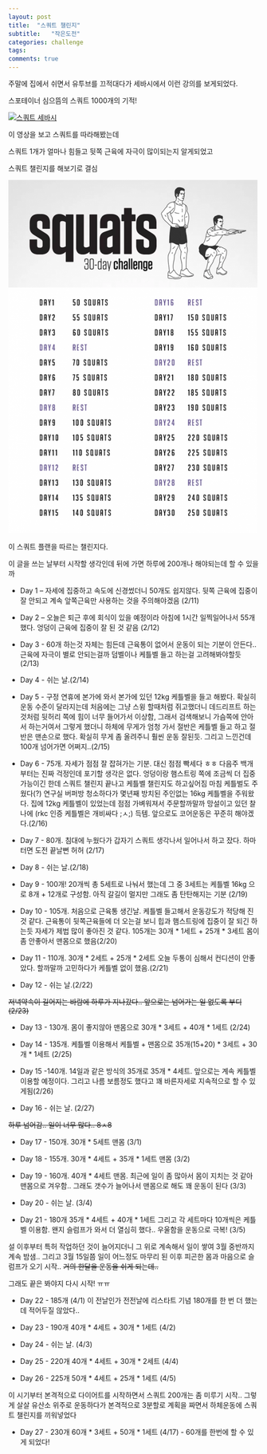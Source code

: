 ```yaml
---
layout: post
title:  "스쿼트 챌린지"
subtitle:   "작은도전"
categories: challenge
tags:
comments: true
---
```



주말에 집에서 쉬면서 유투브를 끄적대다가 세바시에서 이런 강의를 보게되었다.

스포테이너 심으뜸의 스쿼트 1000개의 기적!

[![스쿼트 세바시](http://img.youtube.com/vi/OE8PLVoA30Y/0.jpg)](#)

이 영상을 보고 스쿼트를 따라해봤는데

스쿼트 1개가 얼마나 힘들고 뒷쪽 근육에 자극이 많이되는지 알게되었고

스쿼트 챌린지를 해보기로 결심

[![스쿼트 30일 챌린지](/assets/img/2018-02-11-squat-30-day-challenge.png)](#)

이 스쿼트 플랜을 따르는 챌린지다.

이 글을 쓰는 날부터 시작할 생각인데 뒤에 가면 하루에 200개나 해야되는데 할 수 있을까


- Day 1 – 자세에 집중하고 속도에 신경썼더니 50개도 쉽지않다. 뒷쪽 근육에 집중이 잘 안되고 계속 앞쪽근육만 사용하는 것을 주의해야겠음 (2/11)

- Day 2 – 오늘은 퇴근 후에 회식이 있을 예정이라 아침에 1시간 일찍일어나서 55개 했다. 엉덩이 근육에 집중이 잘 된 것 같음 (2/12)

- Day 3 - 60개 하는것 자체는 힘든데 근육통이 없어서 운동이 되는 기분이 안든다.. 근육에 자극이 별로 안되는걸까 덤벨이나 케틀벨 들고 하는걸 고려해봐야할듯 (2/13)

- Day 4 - 쉬는 날.(2/14)

- Day 5 - 구정 연휴에 본가에 와서 본가에 있던 12kg 케틀벨을 들고 해봤다. 확실히 운동 수준이 달라지는데 처음에는 그냥 스윙 할때처럼 쥐고했더니 데드리프트 하는것처럼 뒷허리 쪽에 힘이 너무 들어가서 이상함, 그래서 검색해보니 가슴쪽에 안아서 하는거여서 그렇게 했더니 하체에 무게가 엄청 가서 절반은 케틀벨 들고 하고 절반은 맨손으로 했다. 확실히 무게 좀 올려주니 훨씬 운동 잘된듯. 그리고 느낀건데 100개 넘어가면 어쩌지..(2/15)

- Day 6 - 75개. 자세가 점점 잘 잡혀가는 기분. 대신 점점 빡세다 ㅎㅎ 다음주 백개부터는 진짜 걱정인데 포기할 생각은 없다. 엉덩이랑 햄스트링 쪽에 조금씩 더 집중가능이긴 한데 스쿼트 챌린지 끝나고 케틀벨 챌린지도 하고싶어짐 마침 케틀벌도 주웠다(?) 연구실 버퍼방 청소하다가 몇년째 방치된 주인없는 16kg 케틀벨을 주워왔다. 집에 12kg 케틀벨이 있었는데 점점 가벼워져서 주문할까말까 망설이고 있던 찰나에 (rkc 인증 케틀벨은 개비싸다 ;ㅅ;) 득템. 앞으로도 코어운동은 꾸준히 해야겠다.(2/16)

- Day 7 - 80개. 침대에 누웠다가 갑자기 스쿼트 생각나서 일어나서 하고 잤다. 하마터면 도전 끝날뻔 허허 (2/17)

- Day 8 - 쉬는 날.(2/18)

- Day 9 - 100개! 20개씩 총 5세트로 나눠서 했는데 그 중 3세트는 케틀벨 16kg 으로 8개 + 12개로 구성함. 아직 갈길이 멀지만 그래도 좀 탄탄해지는 기분 (2/19)

- Day 10 - 105개. 처음으로 근육통 생긴날. 케틀벨 들고해서 운동강도가 적당해 진 것 같다. 근육통이 뒷쪽근육들에 더 오는걸 보니 힙과 햄스트링에 집중이 잘 되긴 하는듯 자세가 제법 많이 좋아진 것 같다. 105개는 30개 \* 1세트 + 25개 \* 3세트 몸이 좀 안좋아서 맨몸으로 했음(2/20)

- Day 11 - 110개. 30개 \* 2세트 + 25개 \* 2세트 오늘 두통이 심해서 컨디션이 안좋았다. 할까말까 고민하다가 케틀벨 없이 했음.(2/21)

- Day 12 - 쉬는 날.(2/22)

~~저녁약속이 길어지는 바람에 하루가 지나갔다.. 앞으로는 넘어가는 일 없도록 부디 (2/23)~~

- Day 13 - 130개. 몸이 좋지않아 맨몸으로 30개 \* 3세트 + 40개 \* 1세트 (2/24)

- Day 14 - 135개. 케틀벨 이용해서 케틀벨 + 맨몸으로 35개(15+20) \* 3세트 + 30개 \* 1세트 (2/25)

- Day 15 -140개. 14일과 같은 방식의 35개로 35개 \* 4세트. 앞으로는 계속 케틀벨 이용할 예정이다. 그리고 나름 보름정도 했다고 꽤 바른자세로 지속적으로 할 수 있게됨(2/26)

- Day 16 - 쉬는 날. (2/27)

~~하루 넘어감.. 일이 너무 많다.. 8ㅅ8~~

- Day 17 - 150개. 30개 \* 5세트 맨몸 (3/1)

- Day 18 - 155개. 30개 \* 4세트 + 35개 \* 1세트 맨몸 (3/2)

- Day 19 - 160개. 40개 \* 4세트 맨몸. 최근에 일이 좀 많아서 몸이 지치는 것 같아 맨몸으로 겨우함.. 그래도 갯수가 늘어나서 맨몸으로 해도 꽤 운동이 된다 (3/3)

- Day 20 - 쉬는 날. (3/4)

- Day 21 - 180개 35개 \* 4세트 + 40개 \* 1세트 그리고 각 세트마다 10개씩은 케틀벨 이용함. 왠지 슬럼프가 와서 더 열심히 했다.. 우울함을 운동으로 극복! (3/5)

설 이후부터 특허 작업하던 것이 늘어지더니 그 위로 계속해서 일이 쌓여 3월 중반까지 계속 밤샘..
그리고 3월 15일쯤 일이 어느정도 마무리 된 이후 피곤한 몸과 마음으로 슬럼프가 오기 시작..
~~거의 한달을 운동을 쉬게 되는데..~~

그래도 끝은 봐야지 다시 시작! ㅠㅠ

- Day 22 - 185개 (4/1) 이 전날인가 전전날에 리스타트 기념 180개를 한 번 더 했는데 적어두질 않았다..

- Day 23 - 190개 40개 \* 4세트 + 30개 \* 1세트 (4/2)

- Day 24 - 쉬는 날. (4/3)

- Day 25 - 220개 40개 \* 4세트 + 30개 \* 2세트 (4/4)

- Day 26 - 225개 50개 \* 4세트 + 25개 \* 1세트 (4/5)

이 시기부터 본격적으로 다이어트를 시작하면서 스쿼트 200개는 좀 미루기 시작..
그렇게 살살 유산소 위주로 운동하다가
본격적으로 3분할로 계획을 짜면서 하체운동에 스쿼트 챌린지를 끼워넣었다

- Day 27 - 230개 60개 \* 3세트 + 50개 \* 1세트 (4/17) - 60개를 한번에 할 수 있게 되었다!

